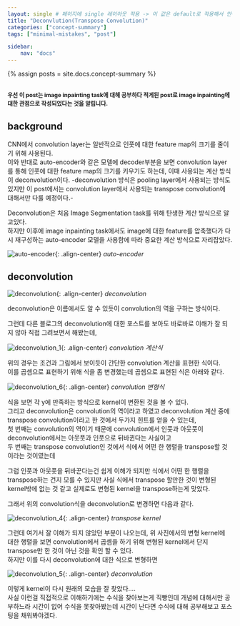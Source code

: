 ```yaml
---
layout: single # 페이지에 single 레이아웃 적용 -> 이 값은 default로 적용해서 안적어도 되긴함
title: "Deconvlution(Transpose Convolution)"
categories: ["concept-summary"]
tags: ["minimal-mistakes", "post"]

sidebar:
    nav: "docs"
---
```


{% assign posts = site.docs.concept-summary %}

<span style="font-size:60%">우선 이 post는 image inpainting task에 대해 공부하다 적게된 post로 image inpainting에 대한 관점으로 작성되었다는 것을 알립니다.</span>
--------

## background

CNN에서 convolution layer는 일반적으로 인풋에 대한 feature map의 크기를 줄이기 위해 사용된다.   
이와 반대로 auto-encoder와 같은 모델에 decoder부분을 보면 convolution layer를 통해 인풋에 대한 feature map의 크기를 키우기도 하는데, 이때 사용되는 계산 방식이 deconvolution이다.
-deconvolution 방식은 pooling layer에서 사용되는 방식도 있지만 이 post에서는 convolution layer에서 사용되는 transpose convolution에 대해서만 다룰 예정이다.-   

Deconvolution은 처음 Image Segmentation task를 위해 탄생한 계산 방식으로 알고있다.   
하지만 이후에 image inpainting task에서도 image에 대한 feature를 압축했다가 다시 재구성하는 auto-encoder 모델을 사용함에 따라 중요한 계산 방식으로 자리잡았다.

![auto-encoder](https://github.com/jwLee527/test/assets/144921672/ed77f4dc-4cfb-49ea-afcf-570e2be61e4a){: .align-center}
*auto-encoder*

## deconvolution

![deconvolution](https://github.com/jwLee527/test/assets/144921672/f083d6d9-9bed-45dd-927a-5b414724d9de){: .align-center}
*deconvolution*

deconvolution은 이름에서도 알 수 있듯이 convolution의 역을 구하는 방식이다.

그런데 다른 블로그의 deconvolution에 대한 포스트를 보아도 바로바로 이해가 잘 되지 않아 직접 그려보면서 해봤는데,

![deconvolution_1](https://github.com/jwLee527/test/assets/144921672/1986ce41-909f-49ae-b5b5-cf651d181b90){: .align-center}
*convolution 계산식*

위의 경우는 조건과 그림에서 보이듯이 간단한 convolution 계산을 표현한 식이다.   
이를 곱셈으로 표현하기 위해 식을 좀 변경했는데 곱셈으로 표현된 식은 아래와 같다.

![deconvolution_6](https://github.com/jwLee527/test/assets/144921672/038ef8ee-bdcb-46ce-bc27-45526ad3de07){: .align-center}
*convolution 변형식*

식을 보면 각 y에 만족하는 방식으로 kernel이 변환된 것을 볼 수 있다.   
그리고 deconvolution은 convolution의 역이라고 하였고 deconvolution 계산 중에 transpose convolution이라고 한 것에서 두가지 힌트를 얻을 수 있는데,   
첫 번째는 convolution의 역이기 때문에 convolution에서 인풋과 아웃풋이 deconvolution에서는 아웃풋과 인풋으로 뒤바뀐다는 사실이고   
두 번째는 transpose convolution인 것에서 식에서 어떤 한 행렬을 transpose할 것이라는 것이였는데   

그럼 인풋과 아웃풋을 뒤바꾼다는건 쉽게 이해가 되지만 식에서 어떤 한 행렬을 transpose하는 건지 모를 수 있지만 사실 식에서 transpose 할만한 것이 변형된 kernel밖에 없는 것 같고 실제로도 변형된 kernel을 transpose하는게 맞았다.

그래서 위의 convolution식을 deconvolution로 변경하면 다음과 같다.

![deconvolution_4](https://github.com/jwLee527/test/assets/144921672/810900df-ecb2-4a72-9867-1fce475bf726){: .align-center}
*transpose kernel*

그런데 여기서 잘 이해가 되지 않았던 부분이 나오는데, 위 사진에서의 변형 kernel에 대한 행렬을 보면 convolution에서 곱셈을 하기 위해 변형된 kernel에서 단지 transpose만 한 것이 아닌 것을 확인 할 수 있다.   
하지만 이를 다시 deconvolution에 대한 식으로 변형하면 

![deconvolution_5](https://github.com/jwLee527/test/assets/144921672/da5f68af-cf98-4eac-8adf-485f7fca48f5){: .align-center}
*deconvolution*

이렇게 kernel이 다시 원래의 모습을 잘 찾았다....   
사실 이런걸 직접적으로 이해하기에는 수식을 찾아보는게 직빵인데 개념에 대해서만 공부하느라 시간이 없어 수식을 못찾아봤는데 시간이 난다면 수식에 대해 공부해보고 포스팅을 채워봐야겠다.